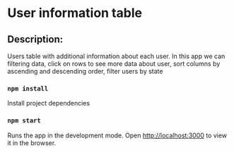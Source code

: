 # User information table

## Description:

Users table with additional information about each user.
In this app we can filtering data, click on rows to see more data about user,
sort columns by ascending and descending order, filter users by state

### `npm install`

Install project dependencies

### `npm start`

Runs the app in the development mode.
Open [http://localhost:3000](http://localhost:3000) to view it in the browser.
